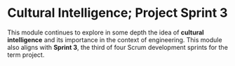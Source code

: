 # Cultural Intelligence; Project Sprint 3 

This module continues to explore in some depth the idea of **cultural
intelligence** and its importance in the context of engineering. This module
also aligns with **Sprint 3**, the third of four Scrum development sprints for
the term project.


